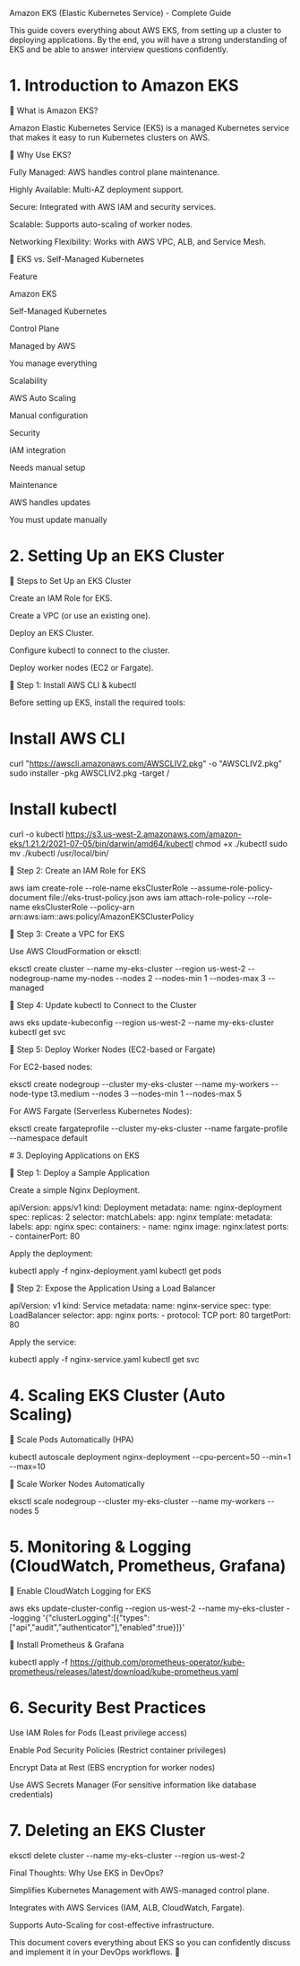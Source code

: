 Amazon EKS (Elastic Kubernetes Service) - Complete Guide

This guide covers everything about AWS EKS, from setting up a cluster to deploying applications. By the end, you will have a strong understanding of EKS and be able to answer interview questions confidently.

# 1. Introduction to Amazon EKS

📌 What is Amazon EKS?

Amazon Elastic Kubernetes Service (EKS) is a managed Kubernetes service that makes it easy to run Kubernetes clusters on AWS.

🔹 Why Use EKS?

Fully Managed: AWS handles control plane maintenance.

Highly Available: Multi-AZ deployment support.

Secure: Integrated with AWS IAM and security services.

Scalable: Supports auto-scaling of worker nodes.

Networking Flexibility: Works with AWS VPC, ALB, and Service Mesh.

🔹 EKS vs. Self-Managed Kubernetes

Feature

Amazon EKS

Self-Managed Kubernetes

Control Plane

Managed by AWS

You manage everything

Scalability

AWS Auto Scaling

Manual configuration

Security

IAM integration

Needs manual setup

Maintenance

AWS handles updates

You must update manually

# 2. Setting Up an EKS Cluster

📌 Steps to Set Up an EKS Cluster

Create an IAM Role for EKS.

Create a VPC (or use an existing one).

Deploy an EKS Cluster.

Configure kubectl to connect to the cluster.

Deploy worker nodes (EC2 or Fargate).

🔹 Step 1: Install AWS CLI & kubectl

Before setting up EKS, install the required tools:

# Install AWS CLI
curl "https://awscli.amazonaws.com/AWSCLIV2.pkg" -o "AWSCLIV2.pkg"
sudo installer -pkg AWSCLIV2.pkg -target /

# Install kubectl
curl -o kubectl https://s3.us-west-2.amazonaws.com/amazon-eks/1.21.2/2021-07-05/bin/darwin/amd64/kubectl
chmod +x ./kubectl
sudo mv ./kubectl /usr/local/bin/

🔹 Step 2: Create an IAM Role for EKS

aws iam create-role --role-name eksClusterRole --assume-role-policy-document file://eks-trust-policy.json
aws iam attach-role-policy --role-name eksClusterRole --policy-arn arn:aws:iam::aws:policy/AmazonEKSClusterPolicy

🔹 Step 3: Create a VPC for EKS

Use AWS CloudFormation or eksctl:

eksctl create cluster --name my-eks-cluster --region us-west-2 --nodegroup-name my-nodes --nodes 2 --nodes-min 1 --nodes-max 3 --managed

🔹 Step 4: Update kubectl to Connect to the Cluster

aws eks update-kubeconfig --region us-west-2 --name my-eks-cluster
kubectl get svc

🔹 Step 5: Deploy Worker Nodes (EC2-based or Fargate)

For EC2-based nodes:

eksctl create nodegroup --cluster my-eks-cluster --name my-workers --node-type t3.medium --nodes 3 --nodes-min 1 --nodes-max 5

For AWS Fargate (Serverless Kubernetes Nodes):

eksctl create fargateprofile --cluster my-eks-cluster --name fargate-profile --namespace default

# 3. Deploying Applications on EKS

🔹 Step 1: Deploy a Sample Application

Create a simple Nginx Deployment.

apiVersion: apps/v1
kind: Deployment
metadata:
  name: nginx-deployment
spec:
  replicas: 2
  selector:
    matchLabels:
      app: nginx
  template:
    metadata:
      labels:
        app: nginx
    spec:
      containers:
      - name: nginx
        image: nginx:latest
        ports:
        - containerPort: 80

Apply the deployment:

kubectl apply -f nginx-deployment.yaml
kubectl get pods

🔹 Step 2: Expose the Application Using a Load Balancer

apiVersion: v1
kind: Service
metadata:
  name: nginx-service
spec:
  type: LoadBalancer
  selector:
    app: nginx
  ports:
    - protocol: TCP
      port: 80
      targetPort: 80

Apply the service:

kubectl apply -f nginx-service.yaml
kubectl get svc

# 4. Scaling EKS Cluster (Auto Scaling)

🔹 Scale Pods Automatically (HPA)

kubectl autoscale deployment nginx-deployment --cpu-percent=50 --min=1 --max=10

🔹 Scale Worker Nodes Automatically

eksctl scale nodegroup --cluster my-eks-cluster --name my-workers --nodes 5

# 5. Monitoring & Logging (CloudWatch, Prometheus, Grafana)

🔹 Enable CloudWatch Logging for EKS

aws eks update-cluster-config --region us-west-2 --name my-eks-cluster --logging '{"clusterLogging":[{"types":["api","audit","authenticator"],"enabled":true}]}'

🔹 Install Prometheus & Grafana

kubectl apply -f https://github.com/prometheus-operator/kube-prometheus/releases/latest/download/kube-prometheus.yaml

# 6. Security Best Practices

Use IAM Roles for Pods (Least privilege access)

Enable Pod Security Policies (Restrict container privileges)

Encrypt Data at Rest (EBS encryption for worker nodes)

Use AWS Secrets Manager (For sensitive information like database credentials)

# 7. Deleting an EKS Cluster

eksctl delete cluster --name my-eks-cluster --region us-west-2

Final Thoughts: Why Use EKS in DevOps?

Simplifies Kubernetes Management with AWS-managed control plane.

Integrates with AWS Services (IAM, ALB, CloudWatch, Fargate).

Supports Auto-Scaling for cost-effective infrastructure.

This document covers everything about EKS so you can confidently discuss and implement it in your DevOps workflows. 🚀